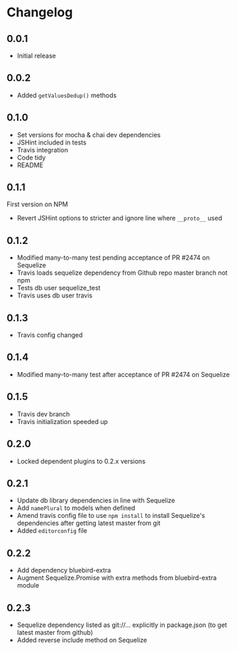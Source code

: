 # Changelog

## 0.0.1

* Initial release

## 0.0.2

* Added `getValuesDedup()` methods

## 0.1.0

* Set versions for mocha & chai dev dependencies
* JSHint included in tests
* Travis integration
* Code tidy
* README

## 0.1.1

First version on NPM

* Revert JSHint options to stricter and ignore line where `__proto__` used

## 0.1.2

* Modified many-to-many test pending acceptance of PR #2474 on Sequelize
* Travis loads sequelize dependency from Github repo master branch not npm
* Tests db user sequelize_test
* Travis uses db user travis

## 0.1.3

* Travis config changed

## 0.1.4

* Modified many-to-many test after acceptance of PR #2474 on Sequelize

## 0.1.5

* Travis dev branch
* Travis initialization speeded up

## 0.2.0

* Locked dependent plugins to 0.2.x versions

## 0.2.1

* Update db library dependencies in line with Sequelize
* Add `namePlural` to models when defined
* Amend travis config file to use `npm install` to install Sequelize's dependencies after getting latest master from git
* Added `editorconfig` file

## 0.2.2

* Add dependency bluebird-extra
* Augment Sequelize.Promise with extra methods from bluebird-extra module

## 0.2.3

* Sequelize dependency listed as git://... explicitly in package.json (to get latest master from github)
* Added reverse include method on Sequelize
